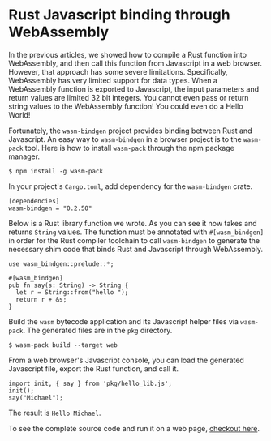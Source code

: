 # Rust Javascript binding through WebAssembly

In the previous articles, we showed how to compile a Rust function into
WebAssembly, and then call this function from Javascript in a web browser.
However, that approach has some severe limitations. Specifically, WebAssembly
has very limited support for data types. When a WebAssembly function is 
exported to Javascript, the input parameters and return values are limited
32 bit integers. You cannot even pass or return string values to the WebAssembly
function! You could even do a Hello World!

Fortunately, the `wasm-bindgen` project provides binding between Rust and
Javascript. An easy way to `wasm-bindgen` in a browser project is to the 
`wasm-pack` tool. Here is how to install `wasm-pack` through the npm package manager.

```
$ npm install -g wasm-pack
```

In your project's `Cargo.toml`, add dependency for the `wasm-bindgen` crate.

```
[dependencies]
wasm-bindgen = "0.2.50"
```

Below is a Rust library function we wrote. As you can see it now takes and returns `String` values. The function must be annotated with `#[wasm_bindgen]` in order for the Rust compiler toolchain to call `wasm-bindgen` to generate the necessary shim code that binds Rust and Javascript through WebAssembly.

```
use wasm_bindgen::prelude::*;

#[wasm_bindgen]
pub fn say(s: String) -> String {
  let r = String::from("hello ");
  return r + &s;
}
```

Build the `wasm` bytecode application and its Javascript helper files via `wasm-pack`.
The generated files are in the `pkg` directory.

```
$ wasm-pack build --target web
```

From a web browser's Javascript console, you can load the generated Javascript file, export the Rust function, and call it.

```
import init, { say } from 'pkg/hello_lib.js';
init();
say("Michael");
```

The result is `Hello Michael`.

To see the complete source code and run it on a web page, [checkout here](https://github.com/second-state/wasm-learning/tree/master/browser/hello).

